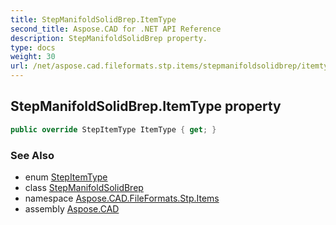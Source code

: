 ```yaml
---
title: StepManifoldSolidBrep.ItemType
second_title: Aspose.CAD for .NET API Reference
description: StepManifoldSolidBrep property. 
type: docs
weight: 30
url: /net/aspose.cad.fileformats.stp.items/stepmanifoldsolidbrep/itemtype/
---
```

## StepManifoldSolidBrep.ItemType property

```csharp
public override StepItemType ItemType { get; }
```

### See Also

* enum [StepItemType](../../stepitemtype/)
* class [StepManifoldSolidBrep](../)
* namespace [Aspose.CAD.FileFormats.Stp.Items](../../stepmanifoldsolidbrep/)
* assembly [Aspose.CAD](../../../)


